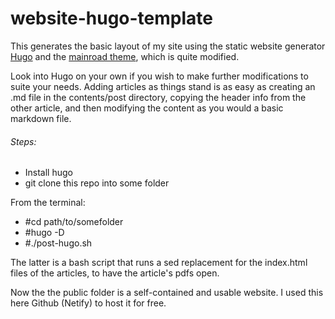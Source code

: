# website-hugo-template


This generates the basic layout of my site using the static website generator [Hugo](https://gohugo.io/) and the [mainroad theme](https://github.com/Vimux/mainroad), which is quite modified.

Look into Hugo on your own if you wish to make further modifications to suite your needs. Adding articles as things stand is as easy as creating an .md file in the contents/post directory, copying the header info from the other article, and then modifying the content as you would a basic markdown file.

###### Steps:

* Install hugo
* git clone this repo into some folder

From the terminal:
* #cd path/to/somefolder
* #hugo -D
* #./post-hugo.sh

The latter is a bash script that runs a sed replacement for the index.html files of the articles, to have the article's pdfs open.

Now the the public folder is a self-contained and usable website. I used this here Github (Netify) to host it for free.


